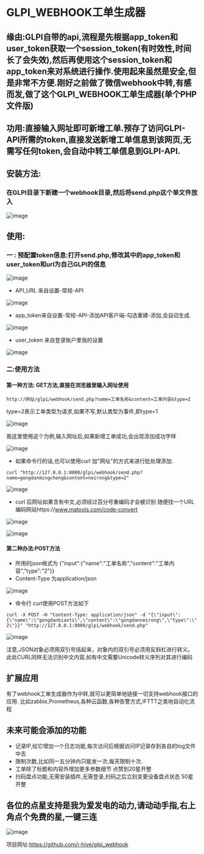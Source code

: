 # GLPI_WEBHOOK工单生成器
## 缘由:GLPI自带的api,流程是先根据app_token和user_token获取一个session_token(有时效性,时间长了会失效),然后再使用这个session_token和app_token来对系统进行操作.使用起来虽然是安全,但是非常不方便.刚好之前做了微信webhook中转,有感而发,做了这个GLPI_WEBHOOK工单生成器(单个PHP文件版)

## 功用:直接输入网址即可新增工单.预存了访问GLPI-API所需的token,直接发送新增工单信息到该网页,无需写任何token,会自动中转工单信息到GLPI-API.

## 安装方法:
### 在GLPI目录下新建一个webhook目录,然后将send.php这个单文件放入

![image](https://user-images.githubusercontent.com/129045365/228146228-2e4bc39b-beb6-497d-a70e-8dee66df8096.png)

## 使用:
### 一 : 预配置token信息:打开send.php,修改其中的app_token和user_token和url为自己GLPI的信息

![image](https://user-images.githubusercontent.com/129045365/228146284-943dbed8-ea81-481d-98b8-3794040c61bf.png)

- API_URL 来自设置-常规-API

![image](https://user-images.githubusercontent.com/129045365/228146335-c91618ee-77da-42c0-9fee-88d02e216bfc.png)

- app_token来自设置-常规-API-添加API客户端-勾选重建-添加,会自动生成.

![image](https://user-images.githubusercontent.com/129045365/228146360-2d1ee526-70e8-4cba-a793-5d14043157be.png)

- user_token 来自登录账户里我的设置

![image](https://user-images.githubusercontent.com/129045365/228146409-c071e2bf-4d38-45aa-8fed-abc2b05f5290.png)

### 二:使用方法
#### 第一种方法: GET方法,直接在浏览器里输入网址使用

`http://网址/glpi/webhook/send.php?name=工单名称&content=工单内容&type=2`

type=2表示工单类型为请求,如果不写,默认类型为事件,即type=1

![image](https://user-images.githubusercontent.com/129045365/228146538-7ba6ac6e-6f8e-4bef-acd5-4c76daad5bbb.png)

我这里使用这个为例,输入网址后,如果新增工单成功,会出现添加成功字样

![image](https://user-images.githubusercontent.com/129045365/228146594-6d5a52cb-2eae-4225-84c8-663aa13ab454.png)

- 如果命令行的话,也可以使用curl 加"网址"的方式来进行批处理添加.

`curl "http://127.0.0.1:8000/glpi/webhook/send.php?name=gongdanmingcheng&content=neirong&type=2"`

![image](https://user-images.githubusercontent.com/129045365/228146757-c94d145d-1a5a-47a0-9f7c-bab9bf88b76e.png)

- curl 后网址如果含有中文,必须经过百分号重编码才会被识别
随便找一个URL编码网站https://www.matools.com/code-convert

![image](https://user-images.githubusercontent.com/129045365/228146787-0b897c2e-99d5-43da-b7fb-4d70e8ed8d1a.png)

![image](https://user-images.githubusercontent.com/129045365/228146801-36d6bea5-ed8a-4420-8312-36bdb29f4c96.png)

#### 第二种办法:POST方法
- 所用的json格式为
{"input":{"name":"工单名称","content":"工单内容","type":"2"}}
- Content-Type 为application/json

![image](https://user-images.githubusercontent.com/129045365/228146847-f6fa4723-621f-40d6-85e6-fe3a412b55f7.png)

- 命令行 curl使用POST方法如下

`curl -X POST -H "Content-Type: application/json" -d "{\"input\":{\"name\":\"gongdanbiaoti\",\"content\":\"gongdanneirong\",\"type\":\"2\"}}" "http://127.0.0.1:8000/glpi/webhook/send.php"`

![image](https://user-images.githubusercontent.com/129045365/228146914-3acad1d8-2001-4f50-9d21-bf05c4ffa391.png)

注意,JSON对象必须用双引号括起来，对象内的双引号必须用反斜杠进行转义。
此处CURL同样无法识别中文内容,如有中文需要Unicode转义序列对其进行编码

## 扩展应用
有了webhook工单生成器作为中转,就可以更简单地链接一切支持webhook接口的应用.
比如zabbix,Prometheus,各种云函数,各种告警方式,IFTTT之类地自动化流程
## 未来可能会添加的功能
- 记录IP,给它增加一个日志功能,每次访问后根据访问IP记录存到各自的log文件中去
- 限制次数,比如同一五分钟内只能发一次,每天限制十次.
- 工单除了标题和内容外增加更多参数细节 点赞到20星开整
- 扫码盘点功能,无需安装插件,无需登录,扫码之后立刻变更设备盘点状态 50星开整
## 各位的点星支持是我为爱发电的动力,请动动手指,右上角点个免费的星,一键三连

![image](https://user-images.githubusercontent.com/129045365/228146954-ca0d2b7c-b61f-4638-8f43-9ed0319b6640.png)

项目网址:https://github.com/i-hive/glpi_webhook

